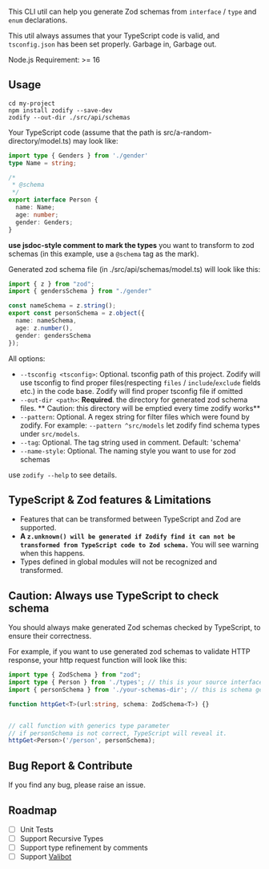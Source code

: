 This CLI util can help you generate Zod schemas from `interface` / `type` and `enum` declarations.

This util always assumes that your TypeScript code is valid, and `tsconfig.json` has been set properly. Garbage in, Garbage out.

Node.js Requirement: >= 16

## Usage

```
cd my-project
npm install zodify --save-dev
zodify --out-dir ./src/api/schemas
```

Your TypeScript code (assume that the path is src/a-random-directory/model.ts) may look like:

```ts
import type { Genders } from './gender'
type Name = string;

/*
 * @schema
 */
export interface Person {
  name: Name;
  age: number;
  gender: Genders;
}
```
**use jsdoc-style comment to mark the types** you want to transform to zod schemas (in this example, use a `@schema` tag as the mark).

Generated zod schema file (in ./src/api/schemas/model.ts) will look like this:

```ts
import { z } from "zod";
import { gendersSchema } from "./gender"

const nameSchema = z.string();
export const personSchema = z.object({
  name: nameSchema,
  age: z.number(),
  gender: gendersSchema
});
```

All options:

- `--tsconfig <tsconfig>`: Optional. tsconfig path of this project. Zodify will use tsconfig to find proper files(respecting `files` / `include`/`exclude` fields etc.) in the code base. Zodify will find proper tsconfig file if omitted
- `--out-dir <path>`: **Required**. the directory for generated zod schema files. ** Caution: this directory will be emptied every time zodify works**
- `--pattern`: Optional. A regex string for filter files which were found by zodify. For example: `--pattern ^src/models` let zodify find schema types under `src/models`.
- `--tag`: Optional. The tag string used in comment. Default: 'schema'
- `--name-style`: Optional. The naming style you want to use for zod schemas


use `zodify --help` to see details.

## TypeScript & Zod features & Limitations

+ Features that can be transformed between TypeScript and Zod are supported. 
+ **A `z.unknown() will be generated if Zodify find it can not be transformed from TypeScript code to Zod schema.`** You will see warning when this happens.
+ Types defined in global modules will not be recognized and transformed.

## Caution: Always use TypeScript to check schema
You should always make generated Zod schemas checked by TypeScript, to ensure their correctness.

For example, if you want to use generated zod schemas to validate HTTP response, your http request function will look like this: 

```ts
import type { ZodSchema } from "zod";
import type { Person } from './types'; // this is your source interface
import { personSchema } from './your-schemas-dir'; // this is schema generated by Zodify

function httpGet<T>(url:string, schema: ZodSchema<T>) {}


// call function with generics type parameter
// if personSchema is not correct, TypeScript will reveal it.
httpGet<Person>('/person', personSchema);
```


## Bug Report & Contribute
If you find any bug, please raise an issue.


## Roadmap

- [ ] Unit Tests
- [ ] Support Recursive Types
- [ ] Support type refinement by comments
- [ ] Support [Valibot](https://valibot.dev)
